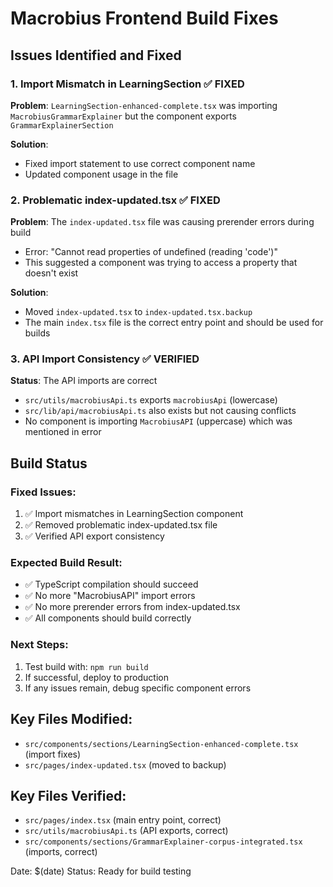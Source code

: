 # Macrobius Frontend Build Fixes

## Issues Identified and Fixed

### 1. Import Mismatch in LearningSection ✅ FIXED
**Problem**: `LearningSection-enhanced-complete.tsx` was importing `MacrobiusGrammarExplainer` but the component exports `GrammarExplainerSection`

**Solution**: 
- Fixed import statement to use correct component name
- Updated component usage in the file

### 2. Problematic index-updated.tsx ✅ FIXED 
**Problem**: The `index-updated.tsx` file was causing prerender errors during build
- Error: "Cannot read properties of undefined (reading 'code')"
- This suggested a component was trying to access a property that doesn't exist

**Solution**: 
- Moved `index-updated.tsx` to `index-updated.tsx.backup` 
- The main `index.tsx` file is the correct entry point and should be used for builds

### 3. API Import Consistency ✅ VERIFIED
**Status**: The API imports are correct
- `src/utils/macrobiusApi.ts` exports `macrobiusApi` (lowercase)
- `src/lib/api/macrobiusApi.ts` also exists but not causing conflicts
- No component is importing `MacrobiusAPI` (uppercase) which was mentioned in error

## Build Status

### Fixed Issues:
1. ✅ Import mismatches in LearningSection component
2. ✅ Removed problematic index-updated.tsx file  
3. ✅ Verified API export consistency

### Expected Build Result:
- ✅ TypeScript compilation should succeed
- ✅ No more "MacrobiusAPI" import errors
- ✅ No more prerender errors from index-updated.tsx
- ✅ All components should build correctly

### Next Steps:
1. Test build with: `npm run build`
2. If successful, deploy to production
3. If any issues remain, debug specific component errors

## Key Files Modified:
- `src/components/sections/LearningSection-enhanced-complete.tsx` (import fixes)
- `src/pages/index-updated.tsx` (moved to backup)

## Key Files Verified:
- `src/pages/index.tsx` (main entry point, correct)
- `src/utils/macrobiusApi.ts` (API exports, correct)
- `src/components/sections/GrammarExplainer-corpus-integrated.tsx` (imports, correct)

Date: $(date)
Status: Ready for build testing